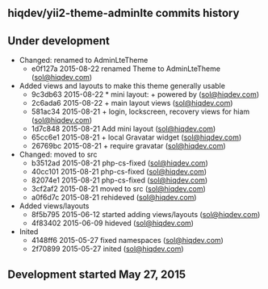 hiqdev/yii2-theme-adminlte commits history
------------------------------------------

## Under development

- Changed: renamed to AdminLteTheme
    - e0f127a 2015-08-22 renamed Theme to AdminLteTheme (sol@hiqdev.com)
- Added views and layouts to make this theme generally usable
    - 9c3db63 2015-08-22 * mini layout: + powered by (sol@hiqdev.com)
    - 2c6ada6 2015-08-22 + main layout views (sol@hiqdev.com)
    - 581ac34 2015-08-21 + login, lockscreen, recovery views for hiam (sol@hiqdev.com)
    - 1d7c848 2015-08-21 Add mini layout (sol@hiqdev.com)
    - 65cc6e1 2015-08-21 + local Gravatar widget (sol@hiqdev.com)
    - 26769bc 2015-08-21 + require gravatar (sol@hiqdev.com)
- Changed: moved to src
    - b3512ad 2015-08-21 php-cs-fixed (sol@hiqdev.com)
    - 40cc101 2015-08-21 php-cs-fixed (sol@hiqdev.com)
    - 82074e1 2015-08-21 php-cs-fixed (sol@hiqdev.com)
    - 3cf2af2 2015-08-21 moved to src (sol@hiqdev.com)
    - a0f6d7c 2015-08-21 rehideved (sol@hiqdev.com)
- Added views/layouts
    - 8f5b795 2015-06-12 started adding views/layouts (sol@hiqdev.com)
    - 4f83402 2015-06-09 hideved (sol@hiqdev.com)
- Inited
    - 4148ff6 2015-05-27 fixed namespaces (sol@hiqdev.com)
    - 2f70899 2015-05-27 inited (sol@hiqdev.com)

## Development started May 27, 2015

